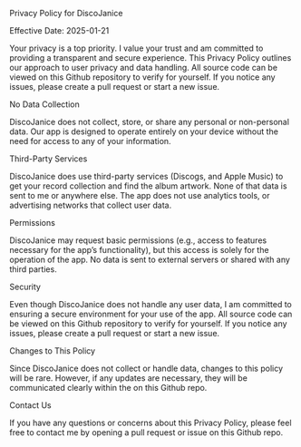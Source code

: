 Privacy Policy for DiscoJanice

Effective Date: 2025-01-21

Your privacy is a top priority. I value your trust and am committed to providing a transparent and secure experience. This Privacy Policy outlines our approach to user privacy and data handling. All source code can be viewed on this Github repository to verify for yourself. If you notice any issues, please create a pull request or start a new issue.

No Data Collection

DiscoJanice does not collect, store, or share any personal or non-personal data. Our app is designed to operate entirely on your device without the need for access to any of your information.

Third-Party Services

DiscoJanice does use third-party services (Discogs, and Apple Music) to get your record collection and find the album artwork. None of that data is sent to me or anywhere else. The app does not use analytics tools, or advertising networks that collect user data.

Permissions

DiscoJanice may request basic permissions (e.g., access to features necessary for the app’s functionality), but this access is solely for the operation of the app. No data is sent to external servers or shared with any third parties.

Security

Even though DiscoJanice does not handle any user data, I am committed to ensuring a secure environment for your use of the app. All source code can be viewed on this Github repository to verify for yourself. If you notice any issues, please create a pull request or start a new issue.

Changes to This Policy

Since DiscoJanice does not collect or handle data, changes to this policy will be rare. However, if any updates are necessary, they will be communicated clearly within the on this Github repo.

Contact Us

If you have any questions or concerns about this Privacy Policy, please feel free to contact me by opening a pull request or issue on this Github repo.
